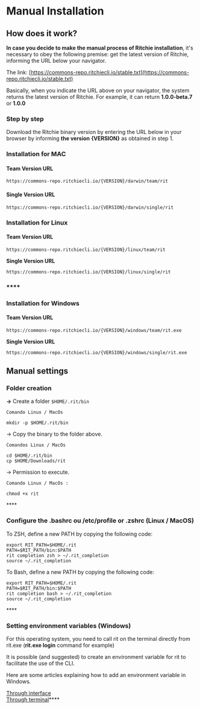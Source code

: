 # Manual Installation

## How does it work? 

**In case you decide to make the manual process of Ritchie installation**, it's necessary to obey the following premise: get the latest version of Ritchie, informing the URL below your navigator. 

The link: [https://commons-repo.ritchiecli.io/stable.txt](https://commons-repo.ritchiecli.io/stable.txt)

Basically, when you indicate the URL above on your navigator, the system returns the latest version of Ritchie. For example, it can return **1.0.0-beta.7** or **1.0.0**  


### Step by step 

Download the Ritchie binary version by entering the URL below in your browser by informing **the version** **{VERSION}** as obtained in step 1.

### **Installation for MAC**

#### **Team Version URL**

```text
https://commons-repo.ritchiecli.io/{VERSION}/darwin/team/rit
```

#### Single Version URL

```text
https://commons-repo.ritchiecli.io/{VERSION}/darwin/single/rit
```



### **Installation for Linux**

#### **Team Version URL**

```text
https://commons-repo.ritchiecli.io/{VERSION}/linux/team/rit
```

**Single Version URL**

```text
https://commons-repo.ritchiecli.io/{VERSION}/linux/single/rit
```

### \*\*\*\*

### **Installation for Windows** 

#### **Team Version URL**

```text
https://commons-repo.ritchiecli.io/{VERSION}/windows/team/rit.exe
```

**Single Version URL**

```text
https://commons-repo.ritchiecli.io/{VERSION}/windows/single/rit.exe
```

## **Manual settings** 

### **Folder creation**

**→** Create a folder  `$HOME/.rit/bin`

```text
Comando Linux / MacOs

mkdir -p $HOME/.rit/bin
```

→ Copy the binary to the folder above.

```text
Comandos Linux / MacOs

cd $HOME/.rit/bin 
cp $HOME/Downloads/rit
```

→ Permission to execute. 

```
Comando Linux / MacOs : 

chmod +x rit
```

\*\*\*\*

### **Configure the .bashrc ou /etc/profile or .zshrc \(Linux / MacOS\)**

To ZSH, define a new PATH by copying the following code:

```text
export RIT_PATH=$HOME/.rit
PATH=$RIT_PATH/bin:$PATH
rit completion zsh > ~/.rit_completion
source ~/.rit_completion
```

To Bash, define a new PATH by copying the following code:

```text
export RIT_PATH=$HOME/.rit
PATH=$RIT_PATH/bin:$PATH
rit completion bash > ~/.rit_completion
source ~/.rit_completion
```

\*\*\*\*

### Setting environment variables \(Windows\)

For this operating system, you need to call rit on the terminal directly from rit.exe \(**rit.exe login** command for example\) 

It is possible \(and suggested\) to create an environment variable for rit to facilitate the use of the CLI. 

Here are some articles explaining how to add an environment variable in Windows.

[Through interface](https://professor-falken.com/pt/windows/como-configurar-la-ruta-y-las-variables-de-entorno-en-windows-10/)  
[Through terminal](https://devcontent.com.br/artigos/windows/o-que-sao-como-alterar-criar-excluir-variaveis-de-ambiente)\*\*\*\*

